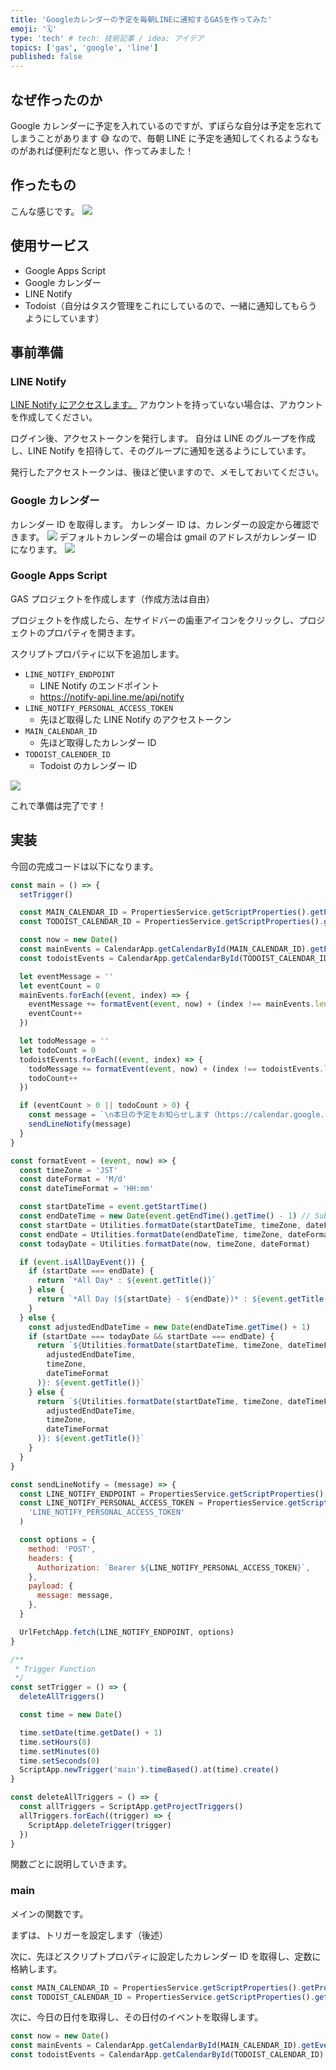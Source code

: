 ```yaml
---
title: 'Googleカレンダーの予定を毎朝LINEに通知するGASを作ってみた'
emoji: '🗓️'
type: 'tech' # tech: 技術記事 / idea: アイデア
topics: ['gas', 'google', 'line']
published: false
---
```


## なぜ作ったのか

Google カレンダーに予定を入れているのですが、ずぼらな自分は予定を忘れてしまうことがあります 😅
なので、毎朝 LINE に予定を通知してくれるようなものがあれば便利だなと思い、作ってみました！

## 作ったもの

こんな感じです。
![](/images/9e9edd7d76ff7b/image1.png)

## 使用サービス

- Google Apps Script
- Google カレンダー
- LINE Notify
- Todoist（自分はタスク管理をこれにしているので、一緒に通知してもらうようにしています）

## 事前準備

### LINE Notify

[LINE Notify にアクセスします。](https://notify-bot.line.me/my/)
アカウントを持っていない場合は、アカウントを作成してください。

ログイン後、アクセストークンを発行します。
自分は LINE のグループを作成し、LINE Notify を招待して、そのグループに通知を送るようにしています。

発行したアクセストークンは、後ほど使いますので、メモしておいてください。

### Google カレンダー

カレンダー ID を取得します。
カレンダー ID は、カレンダーの設定から確認できます。
![](/images/9e9edd7d76ff7b/image2.png)
デフォルトカレンダーの場合は gmail のアドレスがカレンダー ID になります。
![](/images/9e9edd7d76ff7b/image3.png)

### Google Apps Script

GAS プロジェクトを作成します（作成方法は自由）

プロジェクトを作成したら、左サイドバーの歯車アイコンをクリックし、プロジェクトのプロパティを開きます。

スクリプトプロパティに以下を追加します。

- `LINE_NOTIFY_ENDPOINT`
  - LINE Notify のエンドポイント
  - https://notify-api.line.me/api/notify
- `LINE_NOTIFY_PERSONAL_ACCESS_TOKEN`
  - 先ほど取得した LINE Notify のアクセストークン
- `MAIN_CALENDAR_ID`
  - 先ほど取得したカレンダー ID
- `TODOIST_CALENDER_ID`
  - Todoist のカレンダー ID

![](/images/9e9edd7d76ff7b/image4.png)

これで準備は完了です！

## 実装

今回の完成コードは以下になります。

```js
const main = () => {
  setTrigger()

  const MAIN_CALENDAR_ID = PropertiesService.getScriptProperties().getProperty('MAIN_CALENDAR_ID')
  const TODOIST_CALENDAR_ID = PropertiesService.getScriptProperties().getProperty('TODOIST_CALENDAR_ID')

  const now = new Date()
  const mainEvents = CalendarApp.getCalendarById(MAIN_CALENDAR_ID).getEventsForDay(now)
  const todoistEvents = CalendarApp.getCalendarById(TODOIST_CALENDAR_ID).getEventsForDay(now)

  let eventMessage = ''
  let eventCount = 0
  mainEvents.forEach((event, index) => {
    eventMessage += formatEvent(event, now) + (index !== mainEvents.length - 1 ? '\n' : '')
    eventCount++
  })

  let todoMessage = ''
  let todoCount = 0
  todoistEvents.forEach((event, index) => {
    todoMessage += formatEvent(event, now) + (index !== todoistEvents.length - 1 ? '\n' : '')
    todoCount++
  })

  if (eventCount > 0 || todoCount > 0) {
    const message = `\n本日の予定をお知らせします（https://calendar.google.com/calendar/u/0/r/day）\n\n\`✅ToDo (${todoCount})\`\n${todoMessage}\n\n\`🗓️予定 (${eventCount})\`\n${eventMessage}`
    sendLineNotify(message)
  }
}

const formatEvent = (event, now) => {
  const timeZone = 'JST'
  const dateFormat = 'M/d'
  const dateTimeFormat = 'HH:mm'

  const startDateTime = event.getStartTime()
  const endDateTime = new Date(event.getEndTime().getTime() - 1) // Subtract 1 millisecond to account for Google Calendar's behavior
  const startDate = Utilities.formatDate(startDateTime, timeZone, dateFormat)
  const endDate = Utilities.formatDate(endDateTime, timeZone, dateFormat)
  const todayDate = Utilities.formatDate(now, timeZone, dateFormat)

  if (event.isAllDayEvent()) {
    if (startDate === endDate) {
      return `*All Day* : ${event.getTitle()}`
    } else {
      return `*All Day (${startDate} - ${endDate})* : ${event.getTitle()}`
    }
  } else {
    const adjustedEndDateTime = new Date(endDateTime.getTime() + 1)
    if (startDate === todayDate && startDate === endDate) {
      return `${Utilities.formatDate(startDateTime, timeZone, dateTimeFormat)} - ${Utilities.formatDate(
        adjustedEndDateTime,
        timeZone,
        dateTimeFormat
      )}: ${event.getTitle()}`
    } else {
      return `${Utilities.formatDate(startDateTime, timeZone, dateTimeFormat)} - ${endDate} ${Utilities.formatDate(
        adjustedEndDateTime,
        timeZone,
        dateTimeFormat
      )}: ${event.getTitle()}`
    }
  }
}

const sendLineNotify = (message) => {
  const LINE_NOTIFY_ENDPOINT = PropertiesService.getScriptProperties().getProperty('LINE_NOTIFY_ENDPOINT')
  const LINE_NOTIFY_PERSONAL_ACCESS_TOKEN = PropertiesService.getScriptProperties().getProperty(
    'LINE_NOTIFY_PERSONAL_ACCESS_TOKEN'
  )

  const options = {
    method: 'POST',
    headers: {
      Authorization: `Bearer ${LINE_NOTIFY_PERSONAL_ACCESS_TOKEN}`,
    },
    payload: {
      message: message,
    },
  }

  UrlFetchApp.fetch(LINE_NOTIFY_ENDPOINT, options)
}

/**
 * Trigger Function
 */
const setTrigger = () => {
  deleteAllTriggers()

  const time = new Date()

  time.setDate(time.getDate() + 1)
  time.setHours(8)
  time.setMinutes(0)
  time.setSeconds(0)
  ScriptApp.newTrigger('main').timeBased().at(time).create()
}

const deleteAllTriggers = () => {
  const allTriggers = ScriptApp.getProjectTriggers()
  allTriggers.forEach((trigger) => {
    ScriptApp.deleteTrigger(trigger)
  })
}
```

関数ごとに説明していきます。

### main

メインの関数です。

まずは、トリガーを設定します（後述）

次に、先ほどスクリプトプロパティに設定したカレンダー ID を取得し、定数に格納します。

```js
const MAIN_CALENDAR_ID = PropertiesService.getScriptProperties().getProperty('MAIN_CALENDAR_ID')
const TODOIST_CALENDAR_ID = PropertiesService.getScriptProperties().getProperty('TODOIST_CALENDAR_ID')
```

次に、今日の日付を取得し、その日付のイベントを取得します。

```js
const now = new Date()
const mainEvents = CalendarApp.getCalendarById(MAIN_CALENDAR_ID).getEventsForDay(now)
const todoistEvents = CalendarApp.getCalendarById(TODOIST_CALENDAR_ID).getEventsForDay(now)
```
